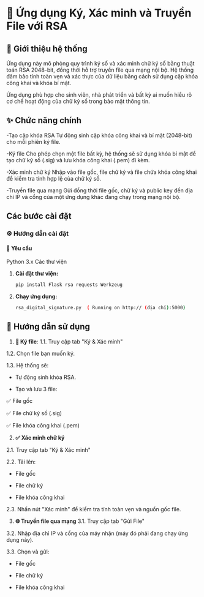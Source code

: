 # 🔐 Ứng dụng Ký, Xác minh và Truyền File với RSA

## 📝 Giới thiệu hệ thống

Ứng dụng này mô phỏng quy trình ký số và xác minh chữ ký số bằng thuật toán RSA 2048-bit, đồng thời hỗ trợ truyền file qua mạng nội bộ. Hệ thống đảm bảo tính toàn vẹn và xác thực của dữ liệu bằng cách sử dụng cặp khóa công khai và khóa bí mật.

Ứng dụng phù hợp cho sinh viên, nhà phát triển và bất kỳ ai muốn hiểu rõ cơ chế hoạt động của chữ ký số trong bảo mật thông tin.


## ✨ Chức năng chính
-Tạo cặp khóa RSA
Tự động sinh cặp khóa công khai và bí mật (2048-bit) cho mỗi phiên ký file.

-Ký file
Cho phép chọn một file bất kỳ, hệ thống sẽ sử dụng khóa bí mật để tạo chữ ký số (.sig) và lưu khóa công khai (.pem) đi kèm.

-Xác minh chữ ký
Nhập vào file gốc, file chữ ký và file chứa khóa công khai để kiểm tra tính hợp lệ của chữ ký số.

-Truyền file qua mạng
Gửi đồng thời file gốc, chữ ký và public key đến địa chỉ IP và cổng của một ứng dụng khác đang chạy trong mạng nội bộ.


## Các bước cài đặt
### ⚙️ Hướng dẫn cài đặt
#### 📌 Yêu cầu
Python 3.x
Các thư viện
1.  **Cài đặt thư viện:**
    ```bash
    pip install Flask rsa requests Werkzeug 
    ```

2.  **Chạy ứng dụng:**
    ```bash
    rsa_digital_signature.py  ( Running on http:// (địa chỉ):5000)
    ```



## 🚀 Hướng dẫn sử dụng
1. **🔐 Ký file**:
1.1. Truy cập tab "Ký & Xác minh"

1.2. Chọn file bạn muốn ký.

1.3. Hệ thống sẽ:

- Tự động sinh khóa RSA.

- Tạo và lưu 3 file:

✅ File gốc

✅ File chữ ký số (.sig)

✅ File khóa công khai (.pem)

2. **✅ Xác minh chữ ký**

2.1. Truy cập tab "Ký & Xác minh"

2.2. Tải lên:

- File gốc

- File chữ ký

- File khóa công khai

2.3. Nhấn nút "Xác minh" để kiểm tra tính toàn vẹn và nguồn gốc file.

3. **🌐 Truyền file qua mạng**
3.1. Truy cập tab "Gửi File"

3.2. Nhập địa chỉ IP và cổng của máy nhận (máy đó phải đang chạy ứng dụng này).

3.3. Chọn và gửi:

- File gốc

- File chữ ký

- File khóa công khai





